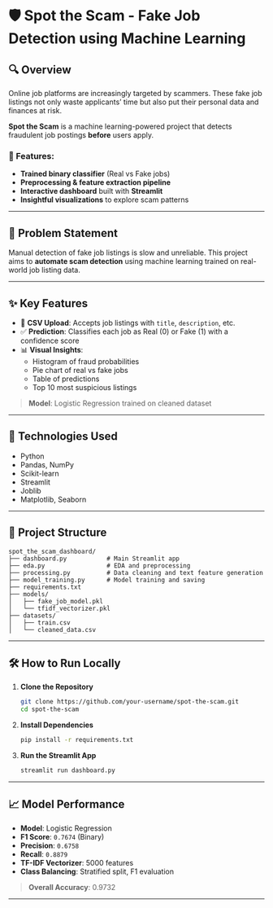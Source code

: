 # 🛡️ Spot the Scam - Fake Job Detection using Machine Learning

## 🔍 Overview

Online job platforms are increasingly targeted by scammers. These fake job listings not only waste applicants’ time but also put their personal data and finances at risk.

**Spot the Scam** is a machine learning-powered project that detects fraudulent job postings **before** users apply.

### 🎯 Features:
- **Trained binary classifier** (Real vs Fake jobs)
- **Preprocessing & feature extraction pipeline**
- **Interactive dashboard** built with **Streamlit**
- **Insightful visualizations** to explore scam patterns

---

## 🚨 Problem Statement

Manual detection of fake job listings is slow and unreliable. This project aims to **automate scam detection** using machine learning trained on real-world job listing data.

---

## ✨ Key Features

- 📂 **CSV Upload**: Accepts job listings with `title`, `description`, etc.
- ✅ **Prediction**: Classifies each job as Real (0) or Fake (1) with a confidence score
- 📊 **Visual Insights**:
  - Histogram of fraud probabilities
  - Pie chart of real vs fake jobs
  - Table of predictions
  - Top 10 most suspicious listings

> **Model**: Logistic Regression trained on cleaned dataset

---

## 🧰 Technologies Used

- Python
- Pandas, NumPy
- Scikit-learn
- Streamlit
- Joblib
- Matplotlib, Seaborn

---

## 📁 Project Structure

```
spot_the_scam_dashboard/
├── dashboard.py           # Main Streamlit app
├── eda.py                 # EDA and preprocessing
├── processing.py          # Data cleaning and text feature generation
├── model_training.py      # Model training and saving
├── requirements.txt
├── models/
│   ├── fake_job_model.pkl
│   └── tfidf_vectorizer.pkl
├── datasets/
│   ├── train.csv
│   └── cleaned_data.csv
```

---

## 🛠️ How to Run Locally

1. **Clone the Repository**
   ```bash
   git clone https://github.com/your-username/spot-the-scam.git
   cd spot-the-scam
   ```

2. **Install Dependencies**
   ```bash
   pip install -r requirements.txt
   ```

3. **Run the Streamlit App**
   ```bash
   streamlit run dashboard.py
   ```

---

## 📈 Model Performance

- **Model**: Logistic Regression
- **F1 Score**: `0.7674` (Binary)
- **Precision**: `0.6758`
- **Recall**: `0.8879`
- **TF-IDF Vectorizer**: 5000 features
- **Class Balancing**: Stratified split, F1 evaluation

> **Overall Accuracy**: 0.9732

---